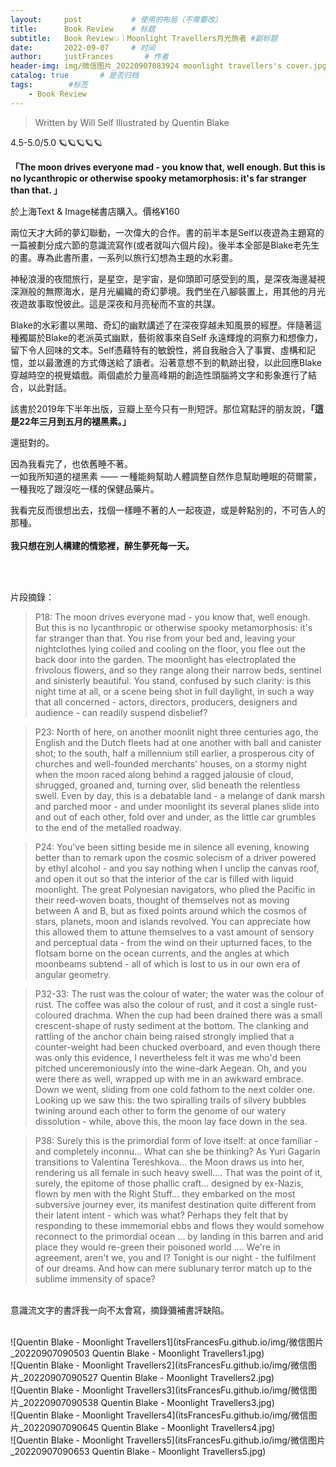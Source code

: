 ```yaml
---
layout:     post           # 使用的布局（不需要改）
title:      Book Review    # 标题 
subtitle:   Book Review💥｜Moonlight Travellers月光旅者 #副标题
date:       2022-09-07     # 时间
author:     justFrances       # 作者
header-img: img/微信图片_20220907083924 moonlight travellers's cover.jpg  #这篇文章标题背景图片
catalog: true       # 是否归档
tags:        #标签
    - Book Review
---
```


>Written by Will Self
>Illustrated by Quentin Blake


4.5-5.0/5.0 🪐🪐🪐🪐🪐

**「The moon drives everyone mad - you know that, well enough. But this is no lycanthropic or otherwise spooky metamorphosis: it's far stranger than that. 」**

於上海Text & Image梯書店購入。價格¥160

兩位天才大師的夢幻聯動，一次偉大的合作。書的前半本是Self以夜遊為主題寫的一篇被劃分成六節的意識流寫作(或者就叫六個片段)。後半本全部是Blake老先生的畫。專為此書所畫，一系列以旅行幻想為主題的水彩畫。

神秘浪漫的夜間旅行，是星空，是宇宙，是仰頭即可感受到的風，是深夜海邊凝視深淵般的無際海水，是月光編織的奇幻夢境。我們坐在八腳裝置上，用其他的月光夜遊故事取悅彼此。這是深夜和月亮秘而不宣的共謀。

Blake的水彩畫以黑暗、奇幻的幽默講述了在深夜穿越未知風景的經歷。伴隨著這種獨屬於Blake的老派英式幽默，藝術敘事來自Self 永遠輝煌的洞察力和想像力，留下令人回味的文本。Self憑藉特有的敏銳性，將自我融合入了事實、虛構和記憶，並以最激進的方式傳送給了讀者。沿著意想不到的軌跡出發，以此回應Blake穿越時空的視覺嬉戲。兩個處於力量高峰期的創造性頭腦將文字和影象進行了結合，以此對話。

該書於2019年下半年出版，豆瓣上至今只有一則短評。那位寫點評的朋友說，**「這是22年三月到五月的褪黑素。」**

還挺對的。

因為我看完了，也依舊睡不著。  
一如我所知道的褪黑素 —— 一種能夠幫助人體調整自然作息幫助睡眠的荷爾蒙，一種我吃了跟沒吃一樣的保健品藥片。

我看完反而很想出去，找個一樣睡不著的人一起夜遊，或是幹點別的，不可告人的那種。  
<br/> 
**我只想在別人構建的情慾裡，醉生夢死每一天。**     

<br/> 
<br/> 

片段摘錄：
>P18: The moon drives everyone mad - you know that, well enough. But this is no lycanthropic or otherwise spooky metamorphosis: it's far stranger than that. You rise from your bed and, leaving your nightclothes lying coiled and cooling on the floor, you flee out the back door into the garden. The moonlight has electroplated the frivolous flowers, and so they range along their narrow beds, sentinel and sinisterly beautiful. You stand, confused by such clarity: is this night time at all, or a scene being shot in full daylight, in such a way that all concerned - actors, directors, producers, designers and audience - can readily suspend disbelief?

>P23: North of here, on another moonlit night three centuries ago, the English and the Dutch fleets had at one another with ball and canister shot; to the south, half a millennium still earlier, a prosperous city of churches and well-founded merchants' houses, on a stormy night when the moon raced along behind a ragged jalousie of cloud, shrugged, groaned and, turning over, slid beneath the relentless swell. Even by day, this is a debatable land - a melange of dank marsh and parched moor - and under moonlight its several planes slide into and out of each other, fold over and under, as the little car grumbles to the end of the metalled roadway.

>P24: You've been sitting beside me in silence all evening, knowing better than to remark upon the cosmic solecism of a driver powered by ethyl alcohol - and you say nothing when I unclip the canvas roof, and open it out so that the interior of the car is filled with liquid moonlight. The great Polynesian navigators, who plied the Pacific in their reed-woven boats, thought of themselves not as moving between A and B, but as fixed points around which the cosmos of stars, planets, moon and islands revolved. You can appreciate how this allowed them to attune themselves to a vast amount of sensory and perceptual data - from the wind on their upturned faces, to the flotsam borne on the ocean currents, and the angles at which moonbeams subtend - all of which is lost to us in our own era of angular geometry.

>P32-33: The rust was the colour of water; the water was the colour of rust. The coffee was also the colour of rust, and it cost a single rust-coloured drachma. When the cup had been drained there was a small crescent-shape of rusty sediment at the bottom. The clanking and rattling of the anchor chain being raised strongly implied that a counter-weight had been chucked overboard, and even though there was only this evidence, I nevertheless felt it was me who'd been pitched unceremoniously into the wine-dark Aegean. Oh, and you were there as well, wrapped up with me in an awkward embrace. Down we went, sliding from one cold fathom to the next colder one. Looking up we saw this: the two spiralling trails of silvery bubbles twining around each other to form the genome of our watery dissolution - while, above this, the moon lay face down in the sea.

>P38: Surely this is the primordial form of love itself: at once familiar - and completely inconnu... What can she be thinking? As Yuri Gagarin transitions to Valentina Tereshkova... the Moon draws us into her, rendering us all female in such heavy swell…. That was the point of it, surely, the epitome of those phallic craft… designed by ex-Nazis, flown by men with the Right Stuff... they embarked on the most subversive journey ever, its manifest destination quite different from their latent intent - which was what? Perhaps they felt that by responding to these immemorial ebbs and flows they would somehow reconnect to the primordial ocean ... by landing in this barren and arid place they would re-green their poisoned world .... We're in agreement, aren't we, you and I? Tonight is our night - the fulfilment of our dreams. And how can mere sublunary terror match up to the sublime immensity of space?

<br/> 
意識流文字的書評我一向不太會寫，摘錄彌補書評缺陷。
<br/> 
<br/> 

![Quentin Blake - Moonlight Travellers1](itsFrancesFu.github.io/img/微信图片_20220907090503 Quentin Blake - Moonlight Travellers1.jpg)  
![Quentin Blake - Moonlight Travellers2](itsFrancesFu.github.io/img/微信图片_20220907090527 Quentin Blake - Moonlight Travellers2.jpg)  
![Quentin Blake - Moonlight Travellers3](itsFrancesFu.github.io/img/微信图片_20220907090538 Quentin Blake - Moonlight Travellers3.jpg)  
![Quentin Blake - Moonlight Travellers4](itsFrancesFu.github.io/img/微信图片_20220907090645 Quentin Blake - Moonlight Travellers4.jpg)  
![Quentin Blake - Moonlight Travellers5](itsFrancesFu.github.io/img/微信图片_20220907090653 Quentin Blake - Moonlight Travellers5.jpg)  
